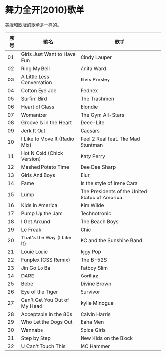 # 舞力全开(2010)歌单

美版和欧版的歌单是一样的。

| 序号 | 歌名 | 歌手 |
| --- | --- | --- |
| 01 | Girls Just Want to Have Fun | Cindy Lauper |
| 02 | Ring My Bell | Anita Ward |
| 03 | A Little Less Conversation | Elvis Presley |
| 04 | Cotton Eye Joe | Rednex |
| 05 | Surfin' Bird | The Trashmen |
| 06 | Heart of Glass | Blondie |
| 07 | Womanizer | The Gym All-Stars |
| 08 | Groove Is in the Heart | Deee-Lite |
| 09 | Jerk It Out | Caesars |
| 10 | I Like to Move It (Radio Mix) | Reel 2 Real feat. The Mad Stuntman |
| 11 | Hot N Cold (Chick Version) | Katy Perry |
| 12 | Mashed Potato Time | Dee Dee Sharp |
| 13 | Girls And Boys | Blur |
| 14 | Fame | In the style of Irene Cara |
| 15 | Lump | The Presidents of the United States of America |
| 16 | Kids in America | Kim Wilde |
| 17 | Pump Up the Jam | Technotronic |
| 18 | I Get Around | The Beach Boys |
| 19 | Le Freak | Chic |
| 20 | That's the Way (I Like It) | KC and the Sunshine Band |
| 21 | Louie Louie | Iggy Pop |
| 22 | Funplex (CSS Remix) | The B-52S |
| 23 | Jin Go Lo Ba | Fatboy Slim |
| 24 | DARE | Gorillaz |
| 25 | Bebe | Divine Brown |
| 26 | Eye of the Tiger | Survivor |
| 27 | Can't Get You Out of My Head | Kylie Minogue |
| 28 | Acceptable in the 80s | Calvin Harris |
| 29 | Who Let the Dogs Out | Baha Men |
| 30 | Wannabe | Spice Girls |
| 31 | Step by Step | New Kids on the Block |
| 32 | U Can't Touch This | MC Hammer |
